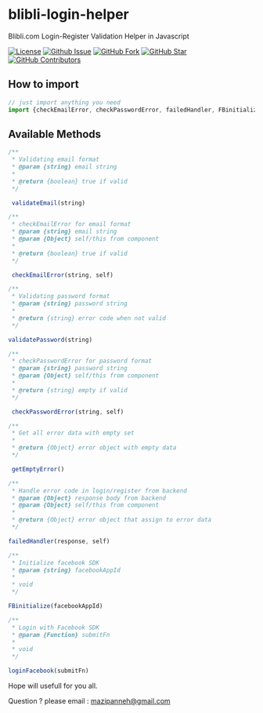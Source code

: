 # blibli-login-helper
Blibli.com Login-Register Validation Helper in Javascript

[![License](https://img.shields.io/github/license/mazipan/blibli-login-helper.svg?maxAge=3600)](https://github.com/mazipan/blibli-login-helper) 
[![Github Issue](https://img.shields.io/github/issues/mazipan/blibli-login-helper.svg?maxAge=3600)](https://github.com/mazipan/blibli-login-helper/issues) 
[![GitHub Fork](https://img.shields.io/github/forks/mazipan/blibli-login-helper.svg?maxAge=3600)](https://github.com/mazipan/blibli-login-helper/network) 
[![GitHub Star](https://img.shields.io/github/stars/mazipan/blibli-login-helper.svg?maxAge=3600)](https://github.com/mazipan/blibli-login-helper/stargazers) 
[![GitHub Contributors](https://img.shields.io/github/contributors/mazipan/blibli-login-helper.svg?maxAge=3600)](https://github.com/mazipan/blibli-login-helper/network/members) 

## How to import
```javascript
// just import anything you need
import {checkEmailError, checkPasswordError, failedHandler, FBinitialize, loginFacebook} from 'blibli-login-helper'
```

## Available Methods

```javascript
/**
 * Validating email format
 * @param {string} email string
 *
 * @return {boolean} true if valid
 */

 validateEmail(string)
```


```javascript
/**
 * checkEmailError for email format
 * @param {string} email string
 * @param {Object} self/this from component
 *
 * @return {boolean} true if valid
 */

 checkEmailError(string, self)
```


```javascript
/**
 * Validating password format
 * @param {string} password string
 *
 * @return {string} error code when not valid
 */

validatePassword(string) 
```


```javascript
/**
 * checkPasswordError for password format
 * @param {string} password string
 * @param {Object} self/this from component
 *
 * @return {string} empty if valid
 */

 checkPasswordError(string, self)
```


```javascript
/**
 * Get all error data with empty set
 *
 * @return {Object} error object with empty data
 */

 getEmptyError()
```


```javascript
/**
 * Handle error code in login/register from backend
 * @param {Object} response body from backend
 * @param {Object} self/this from component
 *
 * @return {Object} error object that assign to error data
 */

failedHandler(response, self)
```


```javascript
/**
 * Initialize facebook SDK
 * @param {string} facebookAppId
 *
 * void
 */

FBinitialize(facebookAppId)
```


```javascript
/**
 * Login with Facebook SDK
 * @param {Function} submitFn
 *
 * void
 */

loginFacebook(submitFn)
```


Hope will usefull for you all.

Question ? please email : mazipanneh@gmail.com
